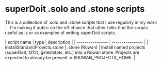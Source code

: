 # superDoit .solo and .stone scripts
This is a collection of .solo and .stone scripts that I use regularly in my work ... I'm making it public on the off chance that other folks find the scripts useful as is or as examples of writing superDoit scripts.


| script name | type | description |
| ---------------- | ---------------- |
| installStandardProjects.stone | .stone (Rowan) | Install named projects (superDoit, t2f2t, gsteststats, etc.) into a Rowan stone. Projects are expected to already be present in $ROWAN_PROJECTS_HOME.  |


